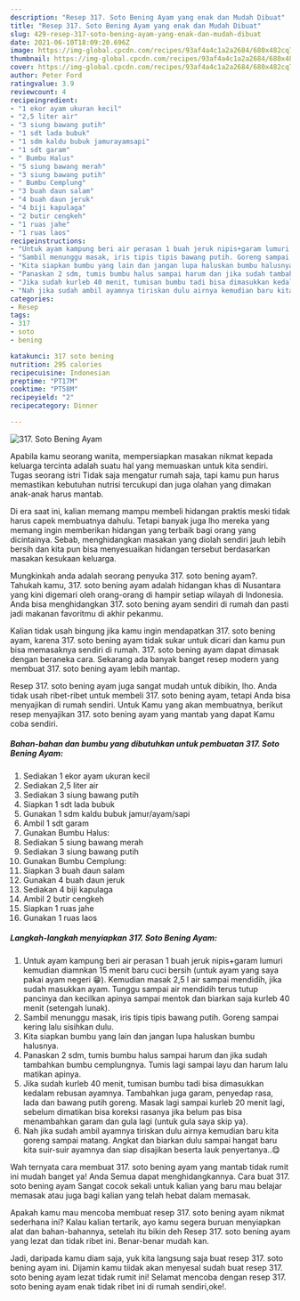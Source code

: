 ```yaml
---
description: "Resep 317. Soto Bening Ayam yang enak dan Mudah Dibuat"
title: "Resep 317. Soto Bening Ayam yang enak dan Mudah Dibuat"
slug: 429-resep-317-soto-bening-ayam-yang-enak-dan-mudah-dibuat
date: 2021-06-10T18:09:20.696Z
image: https://img-global.cpcdn.com/recipes/93af4a4c1a2a2684/680x482cq70/317-soto-bening-ayam-foto-resep-utama.jpg
thumbnail: https://img-global.cpcdn.com/recipes/93af4a4c1a2a2684/680x482cq70/317-soto-bening-ayam-foto-resep-utama.jpg
cover: https://img-global.cpcdn.com/recipes/93af4a4c1a2a2684/680x482cq70/317-soto-bening-ayam-foto-resep-utama.jpg
author: Peter Ford
ratingvalue: 3.9
reviewcount: 4
recipeingredient:
- "1 ekor ayam ukuran kecil"
- "2,5 liter air"
- "3 siung bawang putih"
- "1 sdt lada bubuk"
- "1 sdm kaldu bubuk jamurayamsapi"
- "1 sdt garam"
- " Bumbu Halus"
- "5 siung bawang merah"
- "3 siung bawang putih"
- " Bumbu Cemplung"
- "3 buah daun salam"
- "4 buah daun jeruk"
- "4 biji kapulaga"
- "2 butir cengkeh"
- "1 ruas jahe"
- "1 ruas laos"
recipeinstructions:
- "Untuk ayam kampung beri air perasan 1 buah jeruk nipis+garam lumuri kemudian diamnkan 15 menit baru cuci bersih (untuk ayam yang saya pakai ayam negeri 😁). Kemudian masak 2,5 l air sampai mendidih, jika sudah masukkan ayam. Tunggu sampai air mendidih terus tutup pancinya dan kecilkan apinya sampai mentok dan biarkan saja kurleb 40 menit (setengah lunak)."
- "Sambil menunggu masak, iris tipis tipis bawang putih. Goreng sampai kering lalu sisihkan dulu."
- "Kita siapkan bumbu yang lain dan jangan lupa haluskan bumbu halusnya."
- "Panaskan 2 sdm, tumis bumbu halus sampai harum dan jika sudah tambahkan bumbu cemplungnya. Tumis lagi sampai layu dan harum lalu matikan apinya."
- "Jika sudah kurleb 40 menit, tumisan bumbu tadi bisa dimasukkan kedalam rebusan ayamnya. Tambahkan juga garam, penyedap rasa, lada dan bawang putih goreng. Masak lagi sampai kurleb 20 menit lagi, sebelum dimatikan bisa koreksi rasanya jika belum pas bisa menambahkan garam dan gula lagi (untuk gula saya skip ya)."
- "Nah jika sudah ambil ayamnya tiriskan dulu airnya kemudian baru kita goreng sampai matang. Angkat dan biarkan dulu sampai hangat baru kita suir-suir ayamnya dan siap disajikan beserta lauk penyertanya..😋"
categories:
- Resep
tags:
- 317
- soto
- bening

katakunci: 317 soto bening 
nutrition: 295 calories
recipecuisine: Indonesian
preptime: "PT17M"
cooktime: "PT58M"
recipeyield: "2"
recipecategory: Dinner

---
```



![317. Soto Bening Ayam](https://img-global.cpcdn.com/recipes/93af4a4c1a2a2684/680x482cq70/317-soto-bening-ayam-foto-resep-utama.jpg)

Apabila kamu seorang wanita, mempersiapkan masakan nikmat kepada keluarga tercinta adalah suatu hal yang memuaskan untuk kita sendiri. Tugas seorang istri Tidak saja mengatur rumah saja, tapi kamu pun harus memastikan kebutuhan nutrisi tercukupi dan juga olahan yang dimakan anak-anak harus mantab.

Di era  saat ini, kalian memang mampu membeli hidangan praktis meski tidak harus capek membuatnya dahulu. Tetapi banyak juga lho mereka yang memang ingin memberikan hidangan yang terbaik bagi orang yang dicintainya. Sebab, menghidangkan masakan yang diolah sendiri jauh lebih bersih dan kita pun bisa menyesuaikan hidangan tersebut berdasarkan masakan kesukaan keluarga. 



Mungkinkah anda adalah seorang penyuka 317. soto bening ayam?. Tahukah kamu, 317. soto bening ayam adalah hidangan khas di Nusantara yang kini digemari oleh orang-orang di hampir setiap wilayah di Indonesia. Anda bisa menghidangkan 317. soto bening ayam sendiri di rumah dan pasti jadi makanan favoritmu di akhir pekanmu.

Kalian tidak usah bingung jika kamu ingin mendapatkan 317. soto bening ayam, karena 317. soto bening ayam tidak sukar untuk dicari dan kamu pun bisa memasaknya sendiri di rumah. 317. soto bening ayam dapat dimasak dengan beraneka cara. Sekarang ada banyak banget resep modern yang membuat 317. soto bening ayam lebih mantap.

Resep 317. soto bening ayam juga sangat mudah untuk dibikin, lho. Anda tidak usah ribet-ribet untuk membeli 317. soto bening ayam, tetapi Anda bisa menyajikan di rumah sendiri. Untuk Kamu yang akan membuatnya, berikut resep menyajikan 317. soto bening ayam yang mantab yang dapat Kamu coba sendiri.

<!--inarticleads1-->

##### Bahan-bahan dan bumbu yang dibutuhkan untuk pembuatan 317. Soto Bening Ayam:

1. Sediakan 1 ekor ayam ukuran kecil
1. Sediakan 2,5 liter air
1. Sediakan 3 siung bawang putih
1. Siapkan 1 sdt lada bubuk
1. Gunakan 1 sdm kaldu bubuk jamur/ayam/sapi
1. Ambil 1 sdt garam
1. Gunakan  Bumbu Halus:
1. Sediakan 5 siung bawang merah
1. Sediakan 3 siung bawang putih
1. Gunakan  Bumbu Cemplung:
1. Siapkan 3 buah daun salam
1. Gunakan 4 buah daun jeruk
1. Sediakan 4 biji kapulaga
1. Ambil 2 butir cengkeh
1. Siapkan 1 ruas jahe
1. Gunakan 1 ruas laos




<!--inarticleads2-->

##### Langkah-langkah menyiapkan 317. Soto Bening Ayam:

1. Untuk ayam kampung beri air perasan 1 buah jeruk nipis+garam lumuri kemudian diamnkan 15 menit baru cuci bersih (untuk ayam yang saya pakai ayam negeri 😁). Kemudian masak 2,5 l air sampai mendidih, jika sudah masukkan ayam. Tunggu sampai air mendidih terus tutup pancinya dan kecilkan apinya sampai mentok dan biarkan saja kurleb 40 menit (setengah lunak).
1. Sambil menunggu masak, iris tipis tipis bawang putih. Goreng sampai kering lalu sisihkan dulu.
1. Kita siapkan bumbu yang lain dan jangan lupa haluskan bumbu halusnya.
1. Panaskan 2 sdm, tumis bumbu halus sampai harum dan jika sudah tambahkan bumbu cemplungnya. Tumis lagi sampai layu dan harum lalu matikan apinya.
1. Jika sudah kurleb 40 menit, tumisan bumbu tadi bisa dimasukkan kedalam rebusan ayamnya. Tambahkan juga garam, penyedap rasa, lada dan bawang putih goreng. Masak lagi sampai kurleb 20 menit lagi, sebelum dimatikan bisa koreksi rasanya jika belum pas bisa menambahkan garam dan gula lagi (untuk gula saya skip ya).
1. Nah jika sudah ambil ayamnya tiriskan dulu airnya kemudian baru kita goreng sampai matang. Angkat dan biarkan dulu sampai hangat baru kita suir-suir ayamnya dan siap disajikan beserta lauk penyertanya..😋




Wah ternyata cara membuat 317. soto bening ayam yang mantab tidak rumit ini mudah banget ya! Anda Semua dapat menghidangkannya. Cara buat 317. soto bening ayam Sangat cocok sekali untuk kalian yang baru mau belajar memasak atau juga bagi kalian yang telah hebat dalam memasak.

Apakah kamu mau mencoba membuat resep 317. soto bening ayam nikmat sederhana ini? Kalau kalian tertarik, ayo kamu segera buruan menyiapkan alat dan bahan-bahannya, setelah itu bikin deh Resep 317. soto bening ayam yang lezat dan tidak ribet ini. Benar-benar mudah kan. 

Jadi, daripada kamu diam saja, yuk kita langsung saja buat resep 317. soto bening ayam ini. Dijamin kamu tiidak akan menyesal sudah buat resep 317. soto bening ayam lezat tidak rumit ini! Selamat mencoba dengan resep 317. soto bening ayam enak tidak ribet ini di rumah sendiri,oke!.

